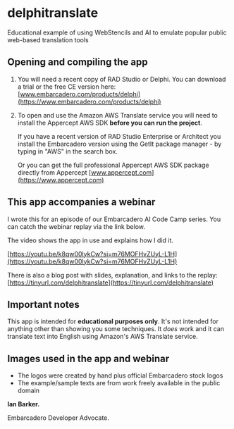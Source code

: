# delphitranslate
Educational example of using WebStencils and AI to emulate popular public web-based translation tools


## Opening and compiling the app

1. You will need a recent copy of RAD Studio or Delphi. You can download a trial or the free CE version here: [www.embarcadero.com/products/delphi](https://www.embarcadero.com/products/delphi)

2. To open and use the Amazon AWS Translate service you will need to install the Appercept AWS SDK **before you can run the project**. 
   
   If you have a recent version of RAD Studio Enterprise or Architect you install the Embarcadero version using the GetIt package manager - by typing in "AWS" in the search box.
   
   Or you can get the full professional Appercept AWS SDK package directly from Appercept [www.appercept.com](https://www.appercept.com)

## This app accompanies a webinar
I wrote this for an episode of our Embarcadero AI Code Camp series.  You can catch the webinar replay via the link below.

The video shows the app in use and explains how I did it.

[https://youtu.be/k8qw00lykCw?si=m76MOFHvZUyL-L1H](https://youtu.be/k8qw00lykCw?si=m76MOFHvZUyL-L1H)

There is also a blog post with slides, explanation, and links to the replay: [https://tinyurl.com/delphitranslate](https://tinyurl.com/delphitranslate)

## Important notes
This app is intended for **educational purposes only**. It's not intended for anything other than showing you some techniques. It *does* work and it can translate text into English using Amazon's AWS Translate service. 

## Images used in the app and webinar
* The logos were created by hand plus official Embarcadero stock logos
* The example/sample texts are from work freely available in the public domain

**Ian Barker.**

Embarcadero Developer Advocate.